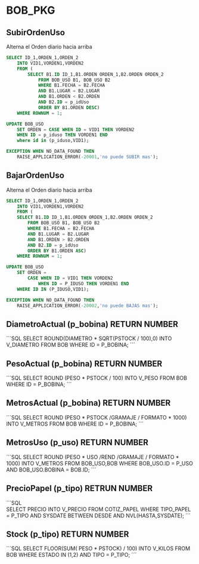 # BOB_PKG  
     
## SubirOrdenUso
Alterna el Orden diario hacia arriba 
```SQL
SELECT ID_1,ORDEN_1,ORDEN_2 
	INTO VID1,VORDEN1,VORDEN2
	FROM (
		SELECT B1.ID ID_1,B1.ORDEN ORDEN_1,B2.ORDEN ORDEN_2 
			FROM BOB_USO B1, BOB_USO B2
			WHERE B1.FECHA = B2.FECHA
			AND B1.LUGAR = B2.LUGAR
			AND B1.ORDEN < B2.ORDEN
			AND B2.ID = p_idUso
			ORDER BY B1.ORDEN DESC)
	WHERE ROWNUM = 1;

UPDATE BOB_USO
	SET ORDEN = CASE WHEN ID = VID1 THEN VORDEN2
	WHEN ID = p_iduso THEN VORDEN1 END
	where id in (p_iduso,VID1);     

EXCEPTION WHEN NO_DATA_FOUND THEN
	RAISE_APPLICATION_ERROR(-20001,'no puede SUBIR mas');
```	
    
## BajarOrdenUso
Alterna el Orden diario hacia arriba 
```SQL
SELECT ID_1,ORDEN_1,ORDEN_2 
	INTO VID1,VORDEN1,VORDEN2
	FROM (
	SELECT B1.ID ID_1,B1.ORDEN ORDEN_1,B2.ORDEN ORDEN_2 
		FROM BOB_USO B1, BOB_USO B2
		WHERE B1.FECHA = B2.FECHA
		AND B1.LUGAR = B2.LUGAR
		AND B1.ORDEN > B2.ORDEN
		AND B2.ID = p_idUso
		ORDER BY B1.ORDEN ASC)
	WHERE ROWNUM = 1;

UPDATE BOB_USO
	SET ORDEN = 
		CASE WHEN ID = VID1 THEN VORDEN2
			WHEN ID = P_IDUSO THEN VORDEN1 END
	WHERE ID IN (P_IDUSO,VID1); 

EXCEPTION WHEN NO_DATA_FOUND THEN
	RAISE_APPLICATION_ERROR(-20002,'no puede BAJAS mas');
```
     
   
## DiametroActual (p_bobina) RETURN NUMBER
´´´SQL
SELECT ROUND(DIAMETRO * SQRT(PSTOCK / 100),0) 
	INTO V_DIAMETRO 
	FROM BOB 
	WHERE ID = P_BOBINA; 
´´´
 
## PesoActual (p_bobina) RETURN NUMBER
´´´SQL
SELECT ROUND (PESO * PSTOCK / 100) 
	INTO V_PESO 
	FROM BOB 
	WHERE ID = P_BOBINA;
´´´
 
## MetrosActual (p_bobina) RETURN NUMBER
´´´SQL
SELECT ROUND (PESO * PSTOCK /GRAMAJE / FORMATO * 1000) 
	INTO V_METROS 
	FROM BOB 
	WHERE ID = P_BOBINA;
´´´
 
## MetrosUso (p_uso) RETURN NUMBER
´´´SQL
SELECT ROUND (PESO * USO /REND /GRAMAJE / FORMATO * 1000)
	INTO V_METROS 
	FROM BOB_USO,BOB 
	WHERE BOB_USO.ID = P_USO 
	AND BOB_USO.BOBINA = BOB.ID;
´´´

## PrecioPapel (p_tipo) RETRUN NUMBER
´´´SQL  
SELECT PRECIO INTO V_PRECIO
	FROM COTIZ_PAPEL
	WHERE TIPO_PAPEL = P_TIPO
	AND SYSDATE BETWEEN DESDE AND NVL(HASTA,SYSDATE);
´´´   

## Stock (p_tipo) RETURN NUMBER
´´´SQL
SELECT FLOOR(SUM( PESO * PSTOCK) / 100) INTO V_KILOS
		FROM BOB
		WHERE ESTADO IN (1,2)
		AND TIPO = P_TIPO;
´´´